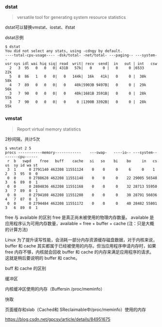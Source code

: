 ### dstat

> versatile tool for generating system resource statistics

dstat可以替换vmstat、iostat、ifstat

dstat示例

```
$ dstat
You did not select any stats, using -cdngy by default.
----total-cpu-usage---- -dsk/total- -net/total- ---paging-- ---system--
usr sys idl wai hiq siq| read  writ| recv  send|  in   out | int   csw
  2   3  95   0   0   0| 431B   57k|   0     0 |   0     0 |6533    22k
  5   8  86   1   0   0|   0   144k|  16k   41k|   0     0 |  30k   58k
  4   7  89   0   0   0|   0    40k|5903B 9497B|   0     0 |  29k   56k
  3   7  90   0   0   0|   0    40k|1681B 3591B|   0     0 |  28k   55k
  3   7  90   0   0   0|   0     0 |1390B 3392B|   0     0 |  28k   55k
```

### vmstat

> Report virtual memory statistics

2秒间隔，共计5次

```
$ vmstat 2 5
procs -----------memory------------    ---swap-   ----io-- ---system--   ------cpu------
 r  b   swpd    free   buff    cache   si   so    bi    bo     in   cs   us  sy id wa st
 3  1      0 2791140 462208 11551124    0    0     0     6     0    1    2   3  95  0  0
 0  0      0 2788628 462208 11551148    0    0     0    22 29005 56548   3   6  89  0  1
 0  0      0 2804836 462208 11551168    0    0     0    32 28713 55950   3   7  89  0  1
 0  0      0 2794108 462208 11551208    0    0     0    30 28791 56036   4   7  87  0  1
 0  0      0 2794484 462208 11551172    0    0     0    40 28482 55801   3   6  89  0  1
```

free 与 available 的区别
free 是真正尚未被使用的物理内存数量。
available 是应用程序认为可用内存数量，available = free + buffer + cache (注：只是大概的计算方法)

Linux 为了提升读写性能，会消耗一部分内存资源缓存磁盘数据，对于内核来说，buffer 和 cache 其实都属于已经被使用的内存。但当应用程序申请内存时，如果 free 内存不够，内核就会回收 buffer 和 cache 的内存来满足应用程序的请求。这就是稍后要说明的 buffer 和 cache。

buff 和 cache 的区别

缓冲区

内核缓冲区使用的内存（Buffersin /proc/meminfo）

快取

页面缓存和slab（Cached和 SReclaimable中/proc/meminfo）使用的内存

https://blog.csdn.net/gpcsy/article/details/84951675
